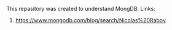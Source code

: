 This repasitory was created to understand MongDB. Links:

1. https://www.mongodb.com/blog/search/Nicolas%20Raboy
